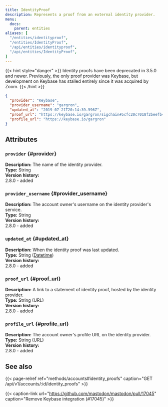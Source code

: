```yaml
---
title: IdentityProof
description: Represents a proof from an external identity provider.
menu:
  docs:
    parent: entities
aliases: [
  "/entities/identityproof",
  "/entities/IdentityProof",
  "/api/entities/identityproof",
  "/api/entities/IdentityProof",
]
---
```


{{< hint style="danger" >}}
Identity proofs have been deprecated in 3.5.0 and newer. Previously, the only proof provider was Keybase, but development on Keybase has stalled entirely since it was acquired by Zoom.
{{< /hint >}}

```json
{
  "provider": "Keybase",
  "provider_username": "gargron",
  "updated_at": "2019-07-21T20:14:39.596Z",
  "proof_url": "https://keybase.io/gargron/sigchain#5cfc20c7018f2beefb42a68836da59a792e55daa4d118498c9b1898de7e845690f",
  "profile_url": "https://keybase.io/gargron"
}
```

## Attributes

### `provider` {#provider}

**Description:** The name of the identity provider.\
**Type:** String\
**Version history:**\
2.8.0 - added

### `provider_username` {#provider_username}

**Description:** The account owner's username on the identity provider's service.\
**Type:** String\
**Version history:**\
2.8.0 - added

### `updated_at` {#updated_at}

**Description:** When the identity proof was last updated.\
**Type:** String ([Datetime](/api/datetime-format#datetime))\
**Version history:**\
2.8.0 - added

### `proof_url` {#proof_url}

**Description:** A link to a statement of identity proof, hosted by the identity provider.\
**Type:** String (URL)\
**Version history:**\
2.8.0 - added

### `profile_url` {#profile_url}

**Description:** The account owner's profile URL on the identity provider.\
**Type:** String (URL)\
**Version history:**\
2.8.0 - added

## See also

{{< page-relref ref="methods/accounts#identity_proofs" caption="GET /api/v1/accounts/:id/identity_proofs" >}}

{{< caption-link url="https://github.com/mastodon/mastodon/pull/17045" caption="Remove Keybase integration (#17045)" >}}





